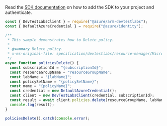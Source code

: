 Read the [SDK documentation](https://github.com/Azure/azure-sdk-for-js/blob/%40azure%2Farm-devtestlabs_4.0.1/sdk/devtestlabs/arm-devtestlabs/README.md) on how to add the SDK to your project and authenticate.

```javascript
const { DevTestLabsClient } = require("@azure/arm-devtestlabs");
const { DefaultAzureCredential } = require("@azure/identity");

/**
 * This sample demonstrates how to Delete policy.
 *
 * @summary Delete policy.
 * x-ms-original-file: specification/devtestlabs/resource-manager/Microsoft.DevTestLab/stable/2018-09-15/examples/Policies_Delete.json
 */
async function policiesDelete() {
  const subscriptionId = "{subscriptionId}";
  const resourceGroupName = "resourceGroupName";
  const labName = "{labName}";
  const policySetName = "{policySetName}";
  const name = "{policyName}";
  const credential = new DefaultAzureCredential();
  const client = new DevTestLabsClient(credential, subscriptionId);
  const result = await client.policies.delete(resourceGroupName, labName, policySetName, name);
  console.log(result);
}

policiesDelete().catch(console.error);
```
